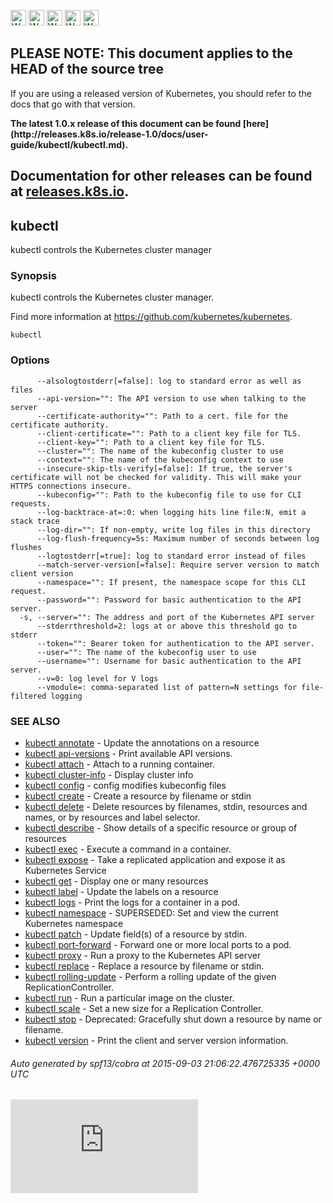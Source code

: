 <!-- BEGIN MUNGE: UNVERSIONED_WARNING -->

<!-- BEGIN STRIP_FOR_RELEASE -->

<img src="http://kubernetes.io/img/warning.png" alt="WARNING"
     width="25" height="25">
<img src="http://kubernetes.io/img/warning.png" alt="WARNING"
     width="25" height="25">
<img src="http://kubernetes.io/img/warning.png" alt="WARNING"
     width="25" height="25">
<img src="http://kubernetes.io/img/warning.png" alt="WARNING"
     width="25" height="25">
<img src="http://kubernetes.io/img/warning.png" alt="WARNING"
     width="25" height="25">

<h2>PLEASE NOTE: This document applies to the HEAD of the source tree</h2>

If you are using a released version of Kubernetes, you should
refer to the docs that go with that version.

<strong>
The latest 1.0.x release of this document can be found
[here](http://releases.k8s.io/release-1.0/docs/user-guide/kubectl/kubectl.md).

Documentation for other releases can be found at
[releases.k8s.io](http://releases.k8s.io).
</strong>
--

<!-- END STRIP_FOR_RELEASE -->

<!-- END MUNGE: UNVERSIONED_WARNING -->

## kubectl

kubectl controls the Kubernetes cluster manager

### Synopsis


kubectl controls the Kubernetes cluster manager.

Find more information at https://github.com/kubernetes/kubernetes.

```
kubectl
```

### Options

```
      --alsologtostderr[=false]: log to standard error as well as files
      --api-version="": The API version to use when talking to the server
      --certificate-authority="": Path to a cert. file for the certificate authority.
      --client-certificate="": Path to a client key file for TLS.
      --client-key="": Path to a client key file for TLS.
      --cluster="": The name of the kubeconfig cluster to use
      --context="": The name of the kubeconfig context to use
      --insecure-skip-tls-verify[=false]: If true, the server's certificate will not be checked for validity. This will make your HTTPS connections insecure.
      --kubeconfig="": Path to the kubeconfig file to use for CLI requests.
      --log-backtrace-at=:0: when logging hits line file:N, emit a stack trace
      --log-dir="": If non-empty, write log files in this directory
      --log-flush-frequency=5s: Maximum number of seconds between log flushes
      --logtostderr[=true]: log to standard error instead of files
      --match-server-version[=false]: Require server version to match client version
      --namespace="": If present, the namespace scope for this CLI request.
      --password="": Password for basic authentication to the API server.
  -s, --server="": The address and port of the Kubernetes API server
      --stderrthreshold=2: logs at or above this threshold go to stderr
      --token="": Bearer token for authentication to the API server.
      --user="": The name of the kubeconfig user to use
      --username="": Username for basic authentication to the API server.
      --v=0: log level for V logs
      --vmodule=: comma-separated list of pattern=N settings for file-filtered logging
```

### SEE ALSO

* [kubectl annotate](kubectl_annotate.md)	 - Update the annotations on a resource
* [kubectl api-versions](kubectl_api-versions.md)	 - Print available API versions.
* [kubectl attach](kubectl_attach.md)	 - Attach to a running container.
* [kubectl cluster-info](kubectl_cluster-info.md)	 - Display cluster info
* [kubectl config](kubectl_config.md)	 - config modifies kubeconfig files
* [kubectl create](kubectl_create.md)	 - Create a resource by filename or stdin
* [kubectl delete](kubectl_delete.md)	 - Delete resources by filenames, stdin, resources and names, or by resources and label selector.
* [kubectl describe](kubectl_describe.md)	 - Show details of a specific resource or group of resources
* [kubectl exec](kubectl_exec.md)	 - Execute a command in a container.
* [kubectl expose](kubectl_expose.md)	 - Take a replicated application and expose it as Kubernetes Service
* [kubectl get](kubectl_get.md)	 - Display one or many resources
* [kubectl label](kubectl_label.md)	 - Update the labels on a resource
* [kubectl logs](kubectl_logs.md)	 - Print the logs for a container in a pod.
* [kubectl namespace](kubectl_namespace.md)	 - SUPERSEDED: Set and view the current Kubernetes namespace
* [kubectl patch](kubectl_patch.md)	 - Update field(s) of a resource by stdin.
* [kubectl port-forward](kubectl_port-forward.md)	 - Forward one or more local ports to a pod.
* [kubectl proxy](kubectl_proxy.md)	 - Run a proxy to the Kubernetes API server
* [kubectl replace](kubectl_replace.md)	 - Replace a resource by filename or stdin.
* [kubectl rolling-update](kubectl_rolling-update.md)	 - Perform a rolling update of the given ReplicationController.
* [kubectl run](kubectl_run.md)	 - Run a particular image on the cluster.
* [kubectl scale](kubectl_scale.md)	 - Set a new size for a Replication Controller.
* [kubectl stop](kubectl_stop.md)	 - Deprecated: Gracefully shut down a resource by name or filename.
* [kubectl version](kubectl_version.md)	 - Print the client and server version information.

###### Auto generated by spf13/cobra at 2015-09-03 21:06:22.476725335 +0000 UTC

<!-- BEGIN MUNGE: GENERATED_ANALYTICS -->
[![Analytics](https://kubernetes-site.appspot.com/UA-36037335-10/GitHub/docs/user-guide/kubectl/kubectl.md?pixel)]()
<!-- END MUNGE: GENERATED_ANALYTICS -->
